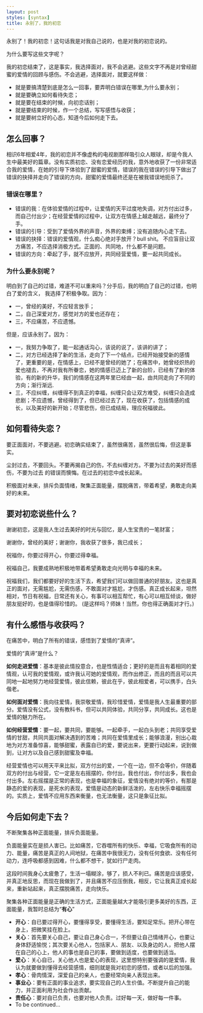 ```yaml
---
layout: post
styles: [syntax]
title: 永别了，我的初恋
---
```



永别了！我的初恋！这句话我是对我自己说的，也是对我的初恋说的。

为什么要写这些文字呢？

我的初恋结束了，这是事实，我选择面对，我不会逃避。这些文字不再是对曾经甜蜜的爱情的回顾与感伤。不会逃避，选择面对，就要这样做：

- 就是要搞清楚到底是怎么一回事，要弄明白错误在哪里,为什么要永别；
- 就是要确立如何看待失恋；
- 就是要在结束的时候，向初恋话别；
- 就是要结束的时候，作一个总结，写写感悟与收获；
- 就是要树立好的心态，知道今后如何走下去。


## 怎么回事？ 

相识6年相爱4年，我的初恋并不像虚构的电视剧那样吸引众人眼球，却是今我人生中最美好的篇章。没有实质初恋、没有恋爱经历的我，意外地收获了一份非常适合我的爱情，在她的引导下体验到了甜蜜的爱情，错误的我在错误的引导下做出了错误的抉择并走向了错误的方向，甜蜜的爱情最终还是在被我错误地扼杀了。

### 错误在哪里？

- 错误的我：在体验爱情的过程中，让爱情的天平过度地失调，对方付出过多，而自己付出少；在经营爱情的过程中，让双方在情感上越走越远，最终分了手。
- 错误的引导：受到了爱情外界的声音，外界的束缚；没有追随内心走下去。
- 错误的抉择：错误的爱情观，什么痴心绝对手放开？bull shit。 不应盲目让双方痛苦，不应选择消极方式。正面的、共同地，什么都不是问题。
- 错误的方向：牵起了手，就不应放开，共同经营爱情，要一起共同成长。

### 为什么要永别呢？

明白到了自己的过错，难道不可以重来吗？分手后，我的明白了自己的过错，也明白了爱的含义， 我选择了积极争取。因为：

- 一，曾经的美好，不应轻言放手；
- 二，自己深爱对方，感觉对方的爱也还存在；
- 三，不应痛苦，不应遗憾。

但是，应该永别了。因为：

- 一，我努力争取了，能一起通话沟心，该说的说了，该讲的讲了；
- 二，对方已经选择了新的生活，走向了下一个结点，已经开始接受新的感情了，更重要的是，在情感上，已经不是曾经的她了；在痛苦中，她曾经炽热的爱也褪去，不再对我有所眷恋，她的情感已迈上了新的台阶，已经有了新的体验，有的新的升华，我们的情感在这两年里已经由一起，由共同走向了不同的方向；渐行渐远.
- 三，不应纠缠，纠缠得不到真正的幸福，纠缠只会让双方难受，纠缠只会造成悲剧；不应遗憾，曾经得到了，但已经过去了，现在收获了，包括情感的成长，以及美好的新开始；尽管悲伤，但已成结局，理应祝福彼此。 


## 如何看待失恋？

要正面面对，不要逃避。初恋确实结束了，虽然很痛苦，虽然很后悔，但这是事实。

尘封过去，不要回头。不要再揭自己的伤，不去纠缠对方。不要为过去的美好而感伤，不要为过去
的错误而懊悔。在过去的初恋中成长起来。

积极面对未来，排斥负面情绪，聚集正面能量，摆脱痛苦，带着希望，勇敢走向美好的未来。

## 要对初恋说些什么？

谢谢初恋，这是我人生过去美好的时光与回忆，是人生宝贵的一笔财富；

谢谢你，曾经的美好；谢谢你，我收获了很多，我已成长；

祝福你，你要过得开心，你要过得幸福。

祝福自己，我要成熟地积极地带着希望勇敢走向光明与幸福的未来。

祝福我们，我们都要好好的生活下去，希望我们可以做回普通的好朋友。这也是真正的面对，无需尴尬，无需伤感，不敢面对才尴尬，才伤感。真正成长起来，坦然相对，节日有祝福，日常还有关心，有事可以相互帮忙，有心可以相互倾谈，做好朋友挺好的，也是值得珍惜的。
(是这样吗？师妹！当然，你也得正确面对才行。)


## 有什么感悟与收获吗？

在痛苦中，明白了所有的错误，感悟到了爱情的“真谛”。

爱情的“真谛”是什么？

**如何走进爱情**：基本是彼此情投意合，也是性情适合；更好的是而且有着相同的爱情观，认可我的爱情观，或许我认可她的爱情观，而作出修正，而且的而且可以共同地一起地努力地经营爱情，彼此信赖，彼此在乎，彼此相爱者，可以携手，白头偕老。

**如何面对爱情**：我向往爱情，我崇敬爱情，我珍惜爱情，爱情是我人生最重要的部分。爱情没有公式，没有教科书，但可以共同体验，共同分享，共同成长。这也是爱情的魅力所在。

**如何经营爱情**：要一起，要共同，要能够。一起牵手，一起白头到老；共同享受爱情的甘甜，共同共面对解决遇到的苦难；共同在爱情里成长；能够浪漫，别出心栽地为对方准备惊喜，能够甜蜜，表露自已的爱，要说出来，更要行动起来，说到做到，让对方以及自己感到甜蜜及幸福。

经营爱情也可以用天平来比拟，双方付出的爱，一个在一边，但不会等价，伴随着双方的付出与经营，它一定是左右摇摆的，你付出，我也付出，你付出多，我也会付出多。左右摇摆是正常的表现，也是幸福的象征，爱情没有绝对的等价，有那是静态的爱的表现，是死水的表现，爱情是动态的新鲜活泼的，左右快乐幸福摇摆的。实质上，爱情不应用东西来衡量，也无法衡量，这只是象征比拟。


## 今后如何走下去？

不断聚集各种正面能量，排斥负面能量。

负面能量实在是损人害已。比如痛苦，它吞噬所有的快乐、幸福，它吸食所有的动力、能量，痛苦是真正的人间地狱，在痛苦中我很无力，没有任何食欲、没有任何动力，连呼吸都感到因难，什么都不想干，犹如行尸走肉。

这段时间我身心太疲惫了，生活一塌糊涂，够了，损人不利已。痛苦是应该感受，并真正地反思，而现在我做到了，并且痛苦不应压倒我，相反，它让我真正成长起来，重新站起来，真正摆脱痛苦，走向快乐。


聚集各种正面能量是正确的生活方式，正面能量越大才能吸引更多美好的东西，正面能量，我暂时总结为“**有心**”

- **开心**：自已要过得开心，要懂得享受，要懂得生活，要知足常乐。把开心带在身上，把微笑挂在脸上。
- **关心**：首先要关心自己，要让自己身心合一，不但要让自己情绪开心，也要让身体舒适愉悦；其次要关心他人，包括家人、朋友、以及身边的人，把他人摆在自己的心上，他人的事也是自己的事，要做到适度，也要做到适当。
- **爱心**：关心自已，关心他人也是爱心的表现，这里想特别要强调的是爱情，我认为就要做到懂得去经营感情，细则就是我对初恋的感悟，或者以后的加强。
- **孝心**：骨肉情深，深爱自己的亲人，也要经常向亲人表现出来。
- **事业心**：要有正面的事业追求，要实现自己的人生价值。不断提升自己的能力，并正面利用为社会作出贡献。
- **责任心**：要对自已负责，也要对他人负责。过好每一天，做好每一件事。
- To be continued...




